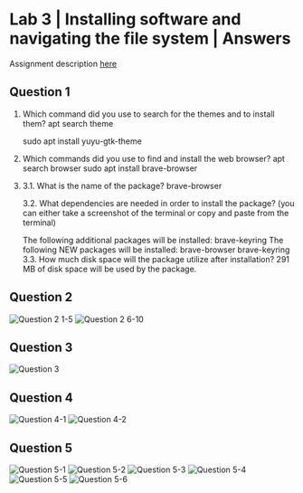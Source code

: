 # Lab 3 | Installing software and navigating the file system | Answers
Assignment description [here](https://raw.githubusercontent.com/ra559/cis106/main/labs/lab3.md)

## Question 1
1. Which command did you use to search for the themes and to install them?
   apt search theme

   sudo apt install yuyu-gtk-theme

2. Which commands did you use to find and install the web browser?
   apt search browser
   sudo apt install brave-browser

3. 3.1. What is the name of the package?
    brave-browser

    3.2. What dependencies are needed in order to install the package? (you can either take a screenshot of the terminal or copy and paste from the terminal)
    
    The following additional packages will be installed:
    brave-keyring
    The following NEW packages will be installed:
    brave-browser brave-keyring
    3.3. How much disk space will the package utilize after installation?
    291 MB of disk space will be used by the package.

## Question 2
![Question 2 1-5](imgs/../../../imgs/lab3imgs/lab3Q2%201-5.png)
![Question 2 6-10](imgs/../../../imgs/lab3imgs/lab3Q2%206-10.png)
## Question 3
![Question 3](imgs/../../../imgs/lab3imgs/lab3Q3.png)
## Question 4
![Question 4-1](imgs/../../../imgs/lab3imgs/lab3Q4-1.png)
![Question 4-2](imgs/../../../imgs/lab3imgs/lab3Q4-2.png)
## Question 5
![Question 5-1](img/../../../imgs/lab3imgs/lab3Q5-1.png)
![Question 5-2](img/../../../imgs/lab3imgs/lab3Q5-2.png)
![Question 5-3](img/../../../imgs/lab3imgs/lab3Q5-3.png)
![Question 5-4](img/../../../imgs/lab3imgs/lab3Q5-4.png)
![Question 5-5](img/../../../imgs/lab3imgs/lab3Q5-5.png)
![Question 5-6](img/../../../imgs/lab3imgs/lab3Q5-6.png)